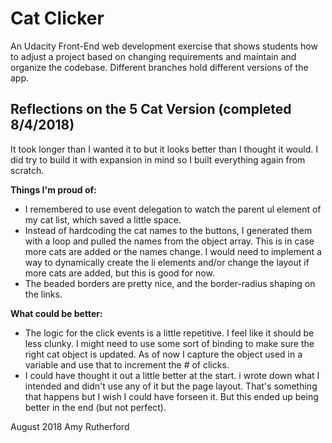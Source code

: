 # Cat Clicker

An Udacity Front-End web development exercise that shows students how to adjust a project based on changing requirements and maintain and organize the codebase. Different branches hold different versions of the app.

## Reflections on the 5 Cat Version (completed 8/4/2018)
It took longer than I wanted it to but it looks better than I thought it would. I did try to build it with expansion in mind so I built everything again from scratch. 

**Things I'm proud of:**
* I remembered to use event delegation to watch the parent ul element of my cat list, which saved a little space.
* Instead of hardcoding the cat names to the buttons, I generated them with a loop and pulled the names from the object array. This is in case more cats are added or the names change. I would need to implement a way to dynamically create the li elements and/or change the layout if more cats are added, but this is good for now.
* The beaded borders are pretty nice, and the border-radius shaping on the links. 

**What could be better:**
* The logic for the click events is a little repetitive. I feel like it should be less clunky. I might need to use some sort of binding to make sure the right cat object is updated. As of now I capture the object used in a variable and use that to increment the # of clicks.
* I could have thought it out a little better at the start. i wrote down what I intended and didn't use any of it but the page layout. That's something that happens but I wish I could have forseen it. But this ended up being better in the end (but not perfect).


August 2018 Amy Rutherford